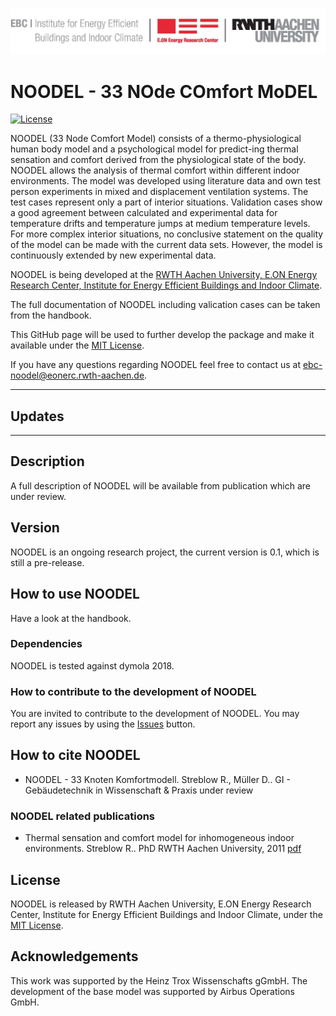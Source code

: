 ![E.ON EBC RWTH Aachen University](./doc/_static/EBC_Logo.jpg)

# NOODEL - 33 NOde COmfort MoDEL

[![License](http://img.shields.io/:license-mit-blue.svg)](http://doge.mit-license.org)

NOODEL (33 Node Comfort Model) consists of a thermo-physiological human body
model and a psychological model for predict-ing thermal sensation and comfort
derived from the physiological state of the body.
NOODEL allows the analysis of thermal comfort within different indoor
environments. The model was developed using literature data and own test person experiments
in mixed and displacement ventilation systems. The test cases represent only a part of
interior situations. Validation cases show a good agreement between calculated and experimental
data for temperature drifts and temperature jumps at medium temperature levels. For more complex
interior situations, no conclusive statement on the quality of the model can be made with the
current data sets. However, the model is continuously extended by new experimental data.

NOODEL is being developed at the
[RWTH Aachen University, E.ON Energy Research Center, Institute for Energy
Efficient Buildings and Indoor
Climate](https://www.ebc.eonerc.rwth-aachen.de/cms/~dmzz/E-ON-ERC-EBC/?lidx=1).

The full documentation of NOODEL including valication cases can be taken
from the handbook. 

This GitHub page will be used to further develop the package and make it
available under the
[MIT License](https://github.com/RWTH-EBC/NOODEL/blob/master/License).

If you have any questions regarding NOODEL feel free to contact us at
[ebc-noodel@eonerc.rwth-aachen.de](mailto:ebc-noodel@eonerc.rwth-aachen.de).

---

## Updates

---

## Description

A full description of NOODEL will be available from publication which are
under review.


## Version

NOODEL is an ongoing research project, the current version is 0.1, which is still a pre-release.

## How to use NOODEL

Have a look at the handbook.

### Dependencies

NOODEL is tested against dymola 2018.

### How to contribute to the development of NOODEL
You are invited to contribute to the development of NOODEL. You may report any issues by using the [Issues](https://github.com/RWTH-EBC/NOODEL/issues) button.


## How to cite NOODEL

+ NOODEL - 33 Knoten Komfortmodell. Streblow R., Müller D.. GI - Gebäudetechnik in Wissenschaft & Praxis
under review

### NOODEL related publications


+ Thermal sensation and comfort model for inhomogeneous indoor environments. Streblow R..
PhD RWTH Aachen University, 2011
[pdf](hhttp://publications.rwth-aachen.de/record/63990/files/3561.pdf)


## License

NOODEL is released by RWTH Aachen University, E.ON Energy
Research Center, Institute for Energy Efficient Buildings and Indoor Climate,
under the
[MIT License](https://github.com/RWTH-EBC/noodel/blob/master/License).

## Acknowledgements

This  work  was  supported  by  the  Heinz Trox Wissenschafts gGmbH. The development of the base model was supported by Airbus Operations GmbH.
